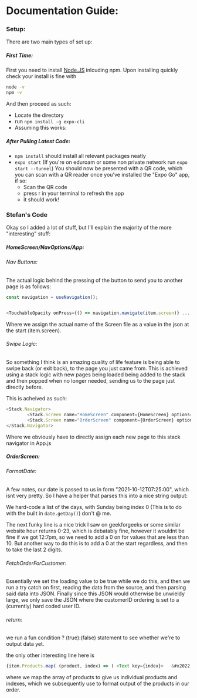 # Documentation Guide:

### Setup:
There are two main types of set up:

##### First Time:
First you need to install [Node.JS](https://nodejs.org/en) inlcuding npm.
Upon installing quickly check your install is fine with
```bash
node -v
npm -v
```
And then proceed as such:
- Locate the directory
- run `npm install -g expo-cli`
- Assuming this works:


##### After Pulling Latest Code:

- `npm install` should install all relevant packages neatly
- `expo start` (If you're on eduroam or some non private network run `expo start --tunnel`)
You should now be presented with a QR code, which you can scan with a QR reader once you've installed the "Expo Go" app, if so:
    - Scan the QR code
    - press r in your terminal to refresh the app
    - it should work!



### Stefan's Code

Okay so I added a lot of stuff, but I'll explain the majority of the more "interesting" stuff:

##### HomeScreen/NavOptions/App:

###### Nav Buttons:
The actual logic behind the pressing of the button to send you to another page is as follows:
```js
const navigation = useNavigation();


<TouchableOpacity onPress={() => navigation.navigate(item.screen)} ... > ... </TouchableOpacity>
```
Where we assign the actual name of the Screen file as a value in the json at the start (item.screen).

###### Swipe Logic:
So something I think is an amazing quality of life feature is being able to swipe back (or exit back), to the page you just came from.
This is achieved using a stack logic with new pages being loaded being added to the stack and then popped when no longer needed, sending us to the page just directly before.

This is acheived as such:

```javascript
<Stack.Navigator>
        <Stack.Screen name="HomeScreen" component={HomeScreen} options={{headerShown: false,}} />
        <Stack.Screen name="OrderScreen" component={OrderScreen} options={{headerShown: false,}} />
</Stack.Navigator>
```

Where we obviously have to directly assign each new page to this stack navigator in App.js

##### OrderScreen:

###### FormatDate:
A few notes, our date is passed to us in form "2021-10-12T07:25:00", which isnt very pretty. So I have a helper that parses this into a nice string output:

We hard-code a list of the days, with Sunday being index 0 (This is to do with the built in `date.getDay()`) don't @ me.

The next funky line is a nice trick I saw on geekforgeeks or some similar website
hour returns 0-23, which is debatably fine, however it wouldnt be fine if we got 12:7pm, so we need to add a 0 on for values that are less than 10. But another way to do this is to add a 0 at the start regardless, and then to take the last 2 digits.

###### FetchOrderForCustomer:
Essentially we set the loading value to be true while we do this, and then we run a try catch on first, reading the data from the source, and then parsing said data into JSON.
Finally since this JSON would otherwise be unwieldy large, we only save the JSON where the customerID ordering is set to a (currently) hard coded user ID. 

###### return:
we run a fun condition ? (true):(false) statement to see whether we're to output data yet.

the only other interesting line here is 
```js
{item.Products.map( (product, index) => ( <Text key={index}>   &#x2022; {product.ItemName}</Text> ) ) }
```
where we map the array of products to give us individual products and indexes, which we subsequently use to format output of the products in our order.
